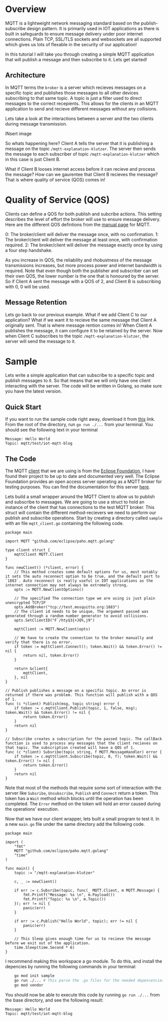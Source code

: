 # Overview

MQTT is a lightweight network messaging standard based on the publish-subscribe design pattern. It is primarily used in IOT applications as there is built in safeguards to ensure message delivery under poor internet connections. Plain TCP, SSL/TLS sockets and websockets are all supported which gives us lots of flexable in the security of our application!

In this tutorial I will take you through creating a simple MQTT application that will publish a message and then subscribe to it. Lets get started!

## Architecture

In MQTT terms the `broker` is a server which recieves messages on a specific topic and publishes those messages to all other devices subscribing to that same topic. A topic is just a filter used to direct messages to the correct recepients. This allows for the clients in an MQTT application to send and recieve different messages without any collisions.

Lets take a look at the interactions between a server and the two clients during message transmission.

INsert image

So whats happening here? Client A tells the server that it is publishing a message on the topic `/mqtt-explanation-klutzer`. The server then sends the message to each subscriber of topic `/mqtt-explanation-klutzer` which in this case is just Client B. 

What if Client B looses internet access before it can recieve and process the message? How can we gaurentee that Client B recieves the message? That is where quality of service (QOS) comes in!

# Quality of Service (QOS)

Clients can define a QOS for both publish and subcribe actions. This setting describes the level of effort the broker will use to ensure message delivery. Here are the different QOS defintions from the [manual page](https://mosquitto.org/man/mqtt-7.html) for MQTT.

0: The broker/client will deliver the message once, with no confirmation.
1: The broker/client will deliver the message at least once, with confirmation required.
2: The broker/client will deliver the message exactly once by using a four step handshake.

As you increase in QOS, the reliability and rhobustness of the message transmissions increases, but more process power and internet bandwidth is required. Note that even though both the publisher and subscriber can set their own QOS, the lower number is the one that is honoured by the server. So if Client A sent the message with a QOS of 2, and Client B is subscribing with 0, 0 will be used.

## Message Retention

Lets go back to our previous example. What if we add Client C to our application? What if we want it to recieve the same message that Client A originally sent. That is where message rention comes in! When Client A publishes the message, it cam configure it to be retained by the server. Now when Client C subscribes to the topic `/mqtt-explanation-klutzer`, the server will send the message to it.

# Sample

Lets write a simple application that can subscribe to a specific topic and publish messages to it. So that means that we will only have one client interacting with the server. The code will be written in Golang, so make sure you have the latest version.

## Quick Start

If you want to run the sample code right away, download it from [this](https://raw.githubusercontent.com/kevinlutzer/blogs/master/iot-core-mqtt/sample) link. From the root of the directory, run `go run ./...` from your terminal. You should see the following text in your terminal

```
Message: Hello World 
Topic: mqtt/test/iot-mqtt-blog 
```

## The Code

The MQTT [client](https://github.com/eclipse/paho.mqtt.golang) that we are using is from the [Eclipse Foundation](https://www.eclipse.org/org/foundation/), I have found their project to be up to date and documented very well. The Eclipse Foundation provides an open access server operating as a MQTT broker for testing purposes. You can find the documentation for this server [here](`http://test.mosquitto.org/`).

Lets build a small wrapper around the MQTT Client to allow us to publish and subscribe to messages. We are going to use a struct to hold an instance of the client that has connections to the test MQTT broker. This struct will contain the different method-recievers we need to perform our publish and subscribe operations. Start by creating a directory called `sample` with an file `mqtt_client.go` containing the following code.

``` golang
package main

import MQTT "github.com/eclipse/paho.mqtt.golang"

type client struct {
	mqttClient MQTT.Client
}

func newClient() (*client, error) {
	// This method creates some default options for us, most notably it sets the auto reconnect option to be true, and the default port to `1883`. Auto reconnect is really useful in IOT applications as the internet connection may not always be extremely strong.
	opts := MQTT.NewClientOptions()

	// The specified The connection type we are using is just plain unencrypted TCP/IP
	opts.AddBroker("tcp://test.mosquitto.org:1883")
	// The client id needs to be unique, The argument passed was generated through a random number generator to avoid collisions.
	opts.SetClientID("F`/hty$3{+JQ%,j9")

	mqttClient := MQTT.NewClient(opts)

	// We have to create the connection to the broker manually and verify that there is no error.
	if token := mqttClient.Connect(); token.Wait() && token.Error() != nil {
		return nil, token.Error()
	}

	return &client{
		mqttClient,
	}, nil
}

// Publish publishes a message on a specific topic. An error is returned if there was problem. This function will publish with a QOS of 1.
func (c *client) Publish(msg, topic string) error {
	if token := c.mqttClient.Publish(topic, 1, false, msg); token.Wait() && token.Error() != nil {
		return token.Error()
	}
	return nil
}

// Subscribe creates a subscription for the passed topic. The callBack function is used to process any messages that the client recieves on that topic. The subscription created will have a QOS of 1.
func (c *client) Subsribe(topic string, f MQTT.MessageHandler) error {
	if token := c.mqttClient.Subscribe(topic, 0, f); token.Wait() && token.Error() != nil {
		return token.Error()
	}
	return nil
}
```


Note that most of the methods that require some sort of interaction with the server like `Subsribe`, `Unsubscribe`, `Publish` and `Connect` return a token. This token has a `Wait` method which blocks until the operation has been completed. The `Error` method on the token will hold an error caused during the operations' execution.


Now that we have our client wrapper, lets built a small program to test it. In a new `main.go` file under the same directory add the following code.

``` golang
package main

import (
	"fmt"
	MQTT "github.com/eclipse/paho.mqtt.golang"
	"time"
)

func main() {
	topic := "/mqtt-explanation-klutzer"

	c, _ := newClient()
	
	if err := c.Subsribe(topic, func(_ MQTT.Client, m MQTT.Message) {
		fmt.Printf("Message: %s \n", m.Payload())
		fmt.Printf("Topic: %s \n", m.Topic())
	}); err != nil {
		panic(err)
	}

	if err := c.Publish("Hello World", topic); err != nil {
		panic(err)
	}

	// This Sleep gives enough time for us to recieve the message before we exit out of the application.
	time.Sleep(time.Second * 6)
}

```

I recommend making this workspace a go module. To do this, and install the depencies by running the following commands in your terminal:

``` bash
	go mod init sample
	go run ./... # This parse the .go files for the needed depencencies and build your go.sum and go.mod
	go mod vendor
```

You should now be able to execute this code by running `go run ./...` from the base directory, and see the following result:

```
Message: Hello World 
Topic: mqtt/test/iot-mqtt-blog 
```